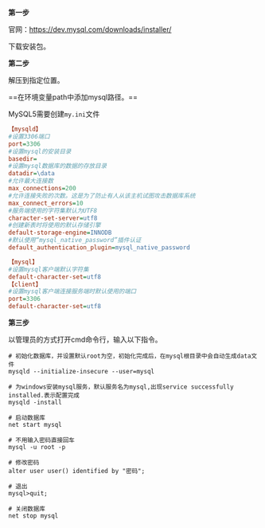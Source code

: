 **第一步**

官网：https://dev.mysql.com/downloads/installer/

下载安装包。



**第二步**

解压到指定位置。

==在环境变量path中添加mysql路径。==

MySQL5需要创建`my.ini`文件

```ini
【mysqld】
#设置3306端口
port=3306
#设置mysql的安装目录
basedir=
#设置mysql数据库的数据的存放目录
datadir=\data
#允许最大连接数
max_connections=200
#允许连接失败的次数。这是为了防止有人从该主机试图攻击数据库系统
max_connect_errors=10
#服务端使用的字符集默认为UTF8
character-set-server=utf8
#创建新表时将使用的默认存储引擎
default-storage-engine=INNODB
#默认使用“mysql_native_password”插件认证
default_authentication_plugin=mysql_native_password

【mysql】
#设置mysql客户端默认字符集
default-character-set=utf8
【client】
#设置mysql客户端连接服务端时默认使用的端口
port=3306
default-character-set=utf8
```



**第三步**

以管理员的方式打开cmd命令行，输入以下指令。

```
# 初始化数据库，并设置默认root为空，初始化完成后，在mysql根目录中会自动生成data文件
mysqld --initialize-insecure --user=mysql

# 为windows安装mysql服务，默认服务名为mysql,出现service successfully installed.表示配置完成
mysqld -install

# 启动数据库
net start mysql

# 不用输入密码直接回车
mysql -u root -p

# 修改密码
alter user user() identified by "密码";

# 退出
mysql>quit;

# 关闭数据库
net stop mysql

```

